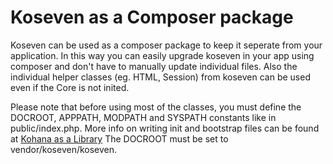# Koseven as a Composer package

Koseven can be used as a composer package to keep it seperate from your application. In this way you can easily upgrade koseven in your app using composer and don't have to manually update individual files. Also the individual helper classes (eg. HTML, Session) from koseven can be used even if the Core is not inited.

Please note that before using most of the classes, you must define the DOCROOT, APPPATH, MODPATH and SYSPATH constants like in public/index.php. More info on writing init and bootstrap files can be found at [Kohana as a Library](tutorials/library-kohana) The DOCROOT must be set to vendor/koseven/koseven.